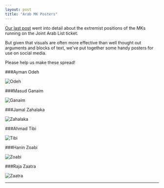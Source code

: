 ```yaml
---
layout: post
title: "Arab MK Posters"
---
```


[Our last post](http://judeanpf.com/2015/03/15/Why-Arab-Parties-are-never-in-governing-coalitions/) went into detail about the extremist positions of the MKs running on the Joint Arab List ticket.

But given that visuals are often more effective than well thought out arguments and blocks of text, we've put together some handy posters for use on social media.

Please help us make these spread!

###Ayman Odeh

![Odeh](https://i.imgur.com/UhbfHit.jpg)

###Masud Ganaim

![Ganaim](https://i.imgur.com/W4Pkqax.jpg)

###Jamal Zahalaka

![Zahalaka](https://i.imgur.com/d1MAv9z.jpg)

###Ahmad Tibi

![Tibi](https://i.imgur.com/LBXbiim.jpg)

###Hanin Zoabi

![Zoabi](https://i.imgur.com/65wkgzp.jpg)

###Raja Zaatra

![Zaatra](https://i.imgur.com/tc7MbPo.jpg)

___
